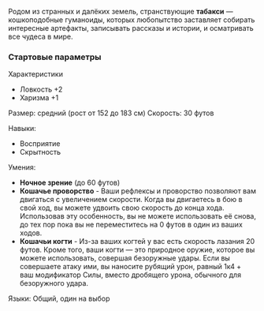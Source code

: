 Родом из странных и далёких земель, странствующие **табакси** — кошкоподобные гуманоиды, которых любопытство заставляет собирать интересные артефакты, записывать рассказы и истории, и осматривать все чудеса в мире.

### Стартовые параметры
Характеристики
- Ловкость +2
- Харизма +1

Размер: средний (рост от 152 до 183 см)
Скорость: 30 футов

Навыки:
- Восприятие
- Скрытность

Умения:
- **Ночное зрение** (до 60 футов)
- **Кошачье проворство** - Ваши рефлексы и проворство позволяют вам двигаться с увеличением скорости. Когда вы двигаетесь в бою в свой ход, вы можете удвоить свою скорость до конца хода. Использовав эту особенность, вы не можете использовать её снова, до тех пор пока вы не переместитесь на 0 футов в один из ваших ходов.
- **Кошачьи когти** - Из-за ваших когтей у вас есть скорость лазания 20 футов. Кроме того, ваши когти — это природное оружие, которое вы можете использовать, совершая безоружные удары. Если вы совершаете атаку ими, вы наносите рубящий урон, равный 1к4 + ваш модификатор Силы, вместо дробящего урона, обычного для безоружного удара.

Языки: Общий, один на выбор
